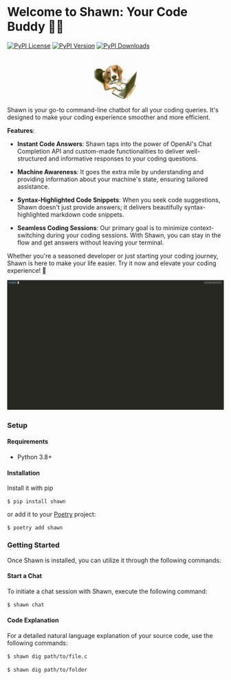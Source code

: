 # Welcome to Shawn: Your Code Buddy 🐕‍🦺

[![PyPI License](https://img.shields.io/pypi/l/shawn.svg)](https://pypi.org/project/shawn)
[![PyPI Version](https://img.shields.io/pypi/v/shawn.svg)](https://pypi.org/project/shawn)
[![PyPI Downloads](https://img.shields.io/pypi/dm/shawn.svg?color=orange)](https://pypistats.org/packages/shawn)
<div style="text-align: center;">
  <img src="docs/imgs/shawn.png" style="width: 20%; height: auto;">
</div>

Shawn is your go-to command-line chatbot for all your coding queries. It's designed to make your coding experience smoother and more efficient.

**Features**:
* **Instant Code Answers**: Shawn taps into the power of OpenAI's Chat Completion API and custom-made functionalities to deliver well-structured and informative responses to your coding questions.

* **Machine Awareness**: It goes the extra mile by understanding and providing information about your machine's state, ensuring tailored assistance.

* **Syntax-Highlighted Code Snippets**: When you seek code suggestions, Shawn doesn't just provide answers; it delivers beautifully syntax-highlighted markdown code snippets.

* **Seamless Coding Sessions**: Our primary goal is to minimize context-switching during your coding sessions. With Shawn, you can stay in the flow and get answers without leaving your terminal.

Whether you're a seasoned developer or just starting your coding journey, Shawn is here to make your life easier. Try it now and elevate your coding experience! 🚀
 

![Alt Text](docs/demo.gif)

### Setup

#### Requirements

* Python 3.8+

#### Installation

Install it with pip

```text
$ pip install shawn
```

or add it to your [Poetry](https://poetry.eustace.io/) project:

```text
$ poetry add shawn
```
### Getting Started
Once Shawn is installed, you can utilize it through the following commands:

#### Start a Chat
To initiate a chat session with Shawn, execute the following command:

```bash
$ shawn chat
```

#### Code Explanation
For a detailed natural language explanation of your source code, use the following commands:

```bash
$ shawn dig path/to/file.c
```

```bash
$ shawn dig path/to/folder
```


